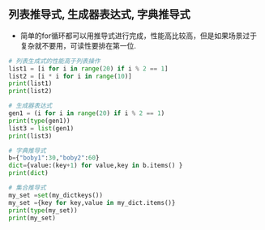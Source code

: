 ## 列表推导式, 生成器表达式, 字典推导式
- 简单的for循环都可以用推导式进行完成，性能高比较高，但是如果场景过于复杂就不要用，可读性要排在第一位.

```python
# 列表生成式的性能高于列表操作
list1 = [i for i in range(20) if i % 2 == 1]
list2 = [i * i for i in range(10)]
print(list1)
print(list2)

# 生成器表达式
gen1 = (i for i in range(20) if i % 2 == 1)
print(type(gen1))
list3 = list(gen1)
print(list3)

# 字典推导式
b={"boby1":30,"boby2":60}
dict={value:(key+1) for value,key in b.items() }
print(dict)

# 集合推导式
my_set =set(my_dictkeys())
my_set ={key for key,value in my_dict.items()}
print(type(my_set))
print(my_set)
```
